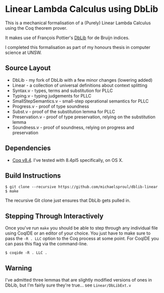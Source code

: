 Linear Lambda Calculus using DbLib
====

This is a mechanical formalisation of a (Purely) Linear Lambda Calculus using the Coq theorem prover.

It makes use of François Pottier's [DbLib][dblib] for de Bruijn indices.

I completed this formalisation as part of my honours thesis in computer science at UNSW.

## Source Layout

+ DbLib - my fork of DbLib with a few minor changes (lowering added)
+ Linear - a collection of universal definitions about context splitting
+ Syntax.v - types, terms and substitution for PLLC
+ Typing.v - typing judgements for PLLC
+ SmallStepSemantics.v - small-step operational semantics for PLLC
+ Progress.v - proof of type soundness
+ Subst.v - proof of the substitution lemma for PLLC
+ Preservation.v - proof of type preservation, relying on the substitution lemma
+ Soundness.v - proof of soundness, relying on progress and preservation

## Dependencies

* [Coq v8.4][coq-84]. I've tested with 8.4pl5 specifically, on OS X.

## Build Instructions

```
$ git clone --recursive https://github.com/michaelsproul/dblib-linear
$ make
```

The recursive Git clone just ensures that DbLib gets pulled in.

## Stepping Through Interactively

Once you've run `make` you should be able to step through any individual file using CoqIDE or
an editor of your choice. You just have to make sure to pass the `-R . LLC` option to the Coq
process at some point. For CoqIDE you can pass this flag via the command-line.

```
$ coqide -R . LLC .
```

## Warning

I've admitted three lemmas that are slightly modified versions of ones in DbLib,
but I'm fairly sure they're true... see `Linear/DbLibExt.v`

[dblib]: https://github.com/fpottier/dblib
[coq-84]: https://coq.inria.fr/coq-84
